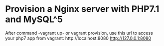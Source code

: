 # Provision a Nginx server with PHP7.1 and MySQL^5

After command -vagrant up- or vagrant provision, use this url to access your php7 app from vagrant: http://localhost:8080 http://127.0.0.1:8080
